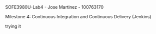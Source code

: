 SOFE3980U-Lab4 - Jose Martinez - 100763170

Milestone 4: Continuous Integration and Continuous Delivery (Jenkins)

trying it
